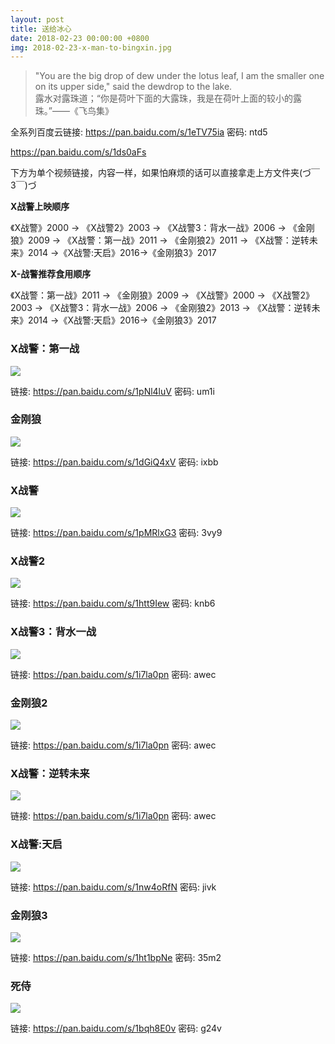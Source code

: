 ```yaml
---
layout: post
title: 送给冰心
date: 2018-02-23 00:00:00 +0800
img: 2018-02-23-x-man-to-bingxin.jpg
---
```


> "You are the big drop of dew under the lotus leaf, I am the smaller one on its upper side," said the dewdrop to the lake. <br>
> 露水对露珠道；“你是荷叶下面的大露珠，我是在荷叶上面的较小的露珠。”——《飞鸟集》

全系列百度云链接: https://pan.baidu.com/s/1eTV75ia 密码: ntd5

https://pan.baidu.com/s/1ds0aFs

下方为单个视频链接，内容一样，如果怕麻烦的话可以直接拿走上方文件夹(づ￣ 3￣)づ

**X战警上映顺序**

《X战警》2000 → 《X战警2》2003 → 《X战警3：背水一战》2006 → 《金刚狼》2009 → 《X战警：第一战》2011 → 《金刚狼2》2011 → 《X战警：逆转未来》2014 →《X战警:天启》2016→《金刚狼3》2017

**X-战警推荐食用顺序**

《X战警：第一战》2011 → 《金刚狼》2009 → 《X战警》2000 → 《X战警2》2003 → 《X战警3：背水一战》2006 → 
《金刚狼2》2013 → 《X战警：逆转未来》2014 →《X战警:天启》2016→《金刚狼3》2017

### X战警：第一战

![]("https://img1.doubanio.com/view/photo/sqxs/public/p2310314267.webp")

链接: https://pan.baidu.com/s/1pNl4luV 密码: um1i

### 金刚狼

![]("https://img1.doubanio.com/view/photo/sqxs/public/p1817633637.webp")

链接: https://pan.baidu.com/s/1dGiQ4xV 密码: ixbb

### X战警

![]("https://img1.doubanio.com/view/photo/sqxs/public/p2151474239.webp")

链接: https://pan.baidu.com/s/1pMRlxG3 密码: 3vy9

### X战警2

![]("https://img1.doubanio.com/view/photo/sqxs/public/p726783507.webp")

链接: https://pan.baidu.com/s/1htt9Iew 密码: knb6

### X战警3：背水一战

![]("https://img3.doubanio.com/view/photo/l/public/p2230029851.webp")

链接: https://pan.baidu.com/s/1i7la0pn 密码: awec

### 金刚狼2

![]("https://img1.doubanio.com/view/photo/l/public/p2151837688.webp")

链接: https://pan.baidu.com/s/1i7la0pn 密码: awec

### X战警：逆转未来

![]("https://img1.doubanio.com/view/photo/l/public/p2184540188.webp")

链接: https://pan.baidu.com/s/1i7la0pn 密码: awec

### X战警:天启

![]("https://img1.doubanio.com/view/photo/l/public/p2348883437.webp")

链接: https://pan.baidu.com/s/1nw4oRfN 密码: jivk

### 金刚狼3

![]("https://img3.doubanio.com/view/photo/l/public/p2431980130.webp")

链接: https://pan.baidu.com/s/1ht1bpNe 密码: 35m2

### 死侍

![]("https://img1.doubanio.com/view/photo/l/public/p2256637468.webp")

链接: https://pan.baidu.com/s/1bqh8E0v 密码: g24v